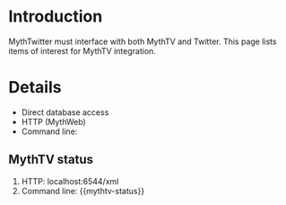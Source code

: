 # Introduction #

MythTwitter must interface with both MythTV and Twitter.
This page lists items of interest for MythTV integration.

# Details #

  * Direct database access
  * HTTP (MythWeb)
  * Command line:

## MythTV status ##
  1. HTTP: localhost:6544/xml
  1. Command line: {{mythtv-status}}